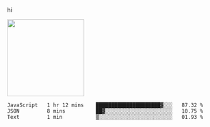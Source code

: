 hi

<img height="180em" src="https://github-readme-stats.vercel.app/api?username=AProductiveNerd&show_icons=true&hide_border=true&&count_private=true&include_all_commits=true" />

<!--START_SECTION:waka-->
```text
JavaScript   1 hr 12 mins    █████████████████████▓░░░   87.32 % 
JSON         8 mins          ██▓░░░░░░░░░░░░░░░░░░░░░░   10.75 % 
Text         1 min           ▒░░░░░░░░░░░░░░░░░░░░░░░░   01.93 % 
```
<!--END_SECTION:waka-->
